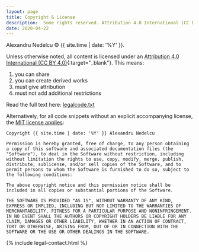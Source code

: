 ```yaml
---
layout: page
title: Copyright & License
description:  Some rights reserved. Attribution 4.0 International (CC BY 4.0) 
date: 2020-04-22
---
```


Alexandru Nedelcu &copy; {{ site.time | date: '%Y' }}.

Unless otherwise noted, all content is licensed under an [Attribution 4.0 International (CC BY 4.0)](https://creativecommons.org/licenses/by/4.0/){:target="_blank"}. This means:

1. you can share
2. you can create derived works
3. must give attribution
4. must not add additional restrictions

Read the full text here: [legalcode.txt](https://creativecommons.org/licenses/by/4.0/legalcode.txt)

Alternatively, for all code snippets without an explicit accompanying license, the [MIT license applies](https://opensource.org/licenses/MIT):

```
Copyright {{ site.time | date: '%Y' }} Alexandru Nedelcu

Permission is hereby granted, free of charge, to any person obtaining 
a copy of this software and associated documentation files (the 
"Software"), to deal in the Software without restriction, including 
without limitation the rights to use, copy, modify, merge, publish, 
distribute, sublicense, and/or sell copies of the Software, and to 
permit persons to whom the Software is furnished to do so, subject to 
the following conditions:

The above copyright notice and this permission notice shall be 
included in all copies or substantial portions of the Software.

THE SOFTWARE IS PROVIDED "AS IS", WITHOUT WARRANTY OF ANY KIND, 
EXPRESS OR IMPLIED, INCLUDING BUT NOT LIMITED TO THE WARRANTIES OF 
MERCHANTABILITY, FITNESS FOR A PARTICULAR PURPOSE AND NONINFRINGEMENT. 
IN NO EVENT SHALL THE AUTHORS OR COPYRIGHT HOLDERS BE LIABLE FOR ANY 
CLAIM, DAMAGES OR OTHER LIABILITY, WHETHER IN AN ACTION OF CONTRACT, 
TORT OR OTHERWISE, ARISING FROM, OUT OF OR IN CONNECTION WITH THE 
SOFTWARE OR THE USE OR OTHER DEALINGS IN THE SOFTWARE.
```

{% include legal-contact.html %}
